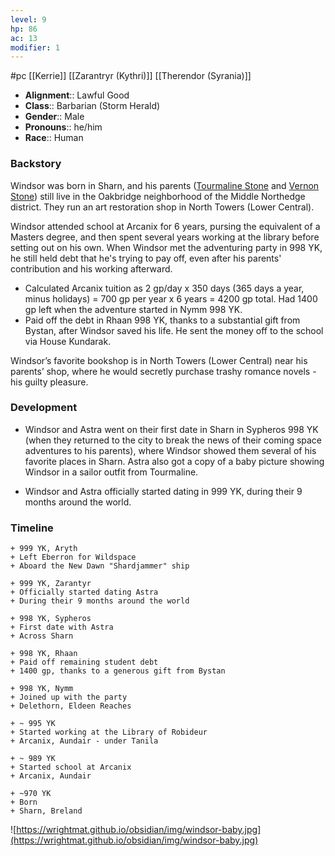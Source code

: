 ```yaml
---
level: 9
hp: 86
ac: 13
modifier: 1
---
```

 #pc [[Kerrie]] [[Zarantryr (Kythri)]] [[Therendor (Syrania)]]

* **Alignment**:: Lawful Good
* **Class**:: Barbarian (Storm Herald)
* **Gender**:: Male
* **Pronouns**:: he/him
* **Race**:: Human

### Backstory

Windsor was born in Sharn, and his parents ([Tourmaline Stone](Tourmaline%20Stone.md) and [Vernon Stone](Vernon%20Stone.md)) still live in the Oakbridge neighborhood of the Middle Northedge district. They run an art restoration shop in North Towers (Lower Central).

Windsor attended school at Arcanix for 6 years, pursing the equivalent of a Masters degree, and then spent several years working at the library before setting out on his own. When Windsor met the adventuring party in 998 YK, he still held debt that he's trying to pay off, even after his parents' contribution and his working afterward.
 * Calculated Arcanix tuition as 2 gp/day x 350 days (365 days a year, minus holidays) = 700 gp per year x 6 years = 4200 gp total. Had 1400 gp left when the adventure started in Nymm 998 YK.
 * Paid off the debt in Rhaan 998 YK, thanks to a substantial gift from Bystan, after Windsor saved his life. He sent the money off to the school via House Kundarak.

Windsor’s favorite bookshop is in North Towers (Lower Central) near his parents’ shop, where he would secretly purchase trashy romance novels - his guilty pleasure.

### Development

* Windsor and Astra went on their first date in Sharn in Sypheros 998 YK (when they returned to the city to break the news of their coming space adventures to his parents), where Windsor showed them several of his favorite places in Sharn. Astra also got a copy of a baby picture showing Windsor in a sailor outfit from Tourmaline.

* Windsor and Astra officially started dating in 999 YK, during their 9 months around the world.

### Timeline

```timeline
+ 999 YK, Aryth
+ Left Eberron for Wildspace
+ Aboard the New Dawn "Shardjammer" ship

+ 999 YK, Zarantyr
+ Officially started dating Astra
+ During their 9 months around the world

+ 998 YK, Sypheros
+ First date with Astra
+ Across Sharn

+ 998 YK, Rhaan
+ Paid off remaining student debt
+ 1400 gp, thanks to a generous gift from Bystan

+ 998 YK, Nymm
+ Joined up with the party
+ Delethorn, Eldeen Reaches

+ ~ 995 YK
+ Started working at the Library of Robideur
+ Arcanix, Aundair - under Tanila

+ ~ 989 YK
+ Started school at Arcanix
+ Arcanix, Aundair

+ ~970 YK
+ Born
+ Sharn, Breland
```

![https://wrightmat.github.io/obsidian/img/windsor-baby.jpg](https://wrightmat.github.io/obsidian/img/windsor-baby.jpg)